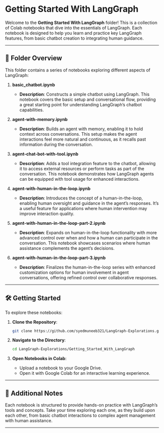 


# Getting Started With LangGraph

Welcome to the **Getting Started With LangGraph** folder! This is a collection of Colab notebooks that dive into the essentials of LangGraph. Each notebook is designed to help you learn and practice key LangGraph features, from basic chatbot creation to integrating human guidance.

---

## 📂 Folder Overview

This folder contains a series of notebooks exploring different aspects of LangGraph:

1. **basic_chatbot.ipynb**
   - **Description**: Constructs a simple chatbot using LangGraph. This notebook covers the basic setup and conversational flow, providing a great starting point for understanding LangGraph’s chatbot capabilities.

2. **agent-with-memory.ipynb**
   - **Description**: Builds an agent with memory, enabling it to hold context across conversations. This setup makes the agent interactions feel more natural and continuous, as it recalls past information during the conversation.

3. **agent-chat-bot-with-tool.ipynb**
   - **Description**: Adds a tool integration feature to the chatbot, allowing it to access external resources or perform tasks as part of the conversation. This notebook demonstrates how LangGraph agents can be equipped with tool usage for enhanced interactions.

4. **agent-with-human-in-the-loop.ipynb**
   - **Description**: Introduces the concept of a human-in-the-loop, enabling human oversight and guidance in the agent’s responses. It’s a useful feature for applications where human intervention may improve interaction quality.

5. **agent-with-human-in-the-loop-part-2.ipynb**
   - **Description**: Expands on human-in-the-loop functionality with more advanced control over when and how a human can participate in the conversation. This notebook showcases scenarios where human assistance complements the agent’s decisions.

6. **agent-with-human-in-the-loop-part-3.ipynb**
   - **Description**: Finalizes the human-in-the-loop series with enhanced customization options for human involvement in agent conversations, offering refined control over collaborative responses.

---

## 🛠 Getting Started

To explore these notebooks:

1. **Clone the Repository**:

   ```bash
   git clone https://github.com/syedmuneeb321/LangGraph-Explorations.git
   ```

2. **Navigate to the Directory**:

   ```bash
   cd LangGraph-Explorations/Getting_Started_With_LangGraph
   ```

3. **Open Notebooks in Colab**:
   - Upload a notebook to your Google Drive.
   - Open it with Google Colab for an interactive learning experience.

---

## 📘 Additional Notes

Each notebook is structured to provide hands-on practice with LangGraph’s tools and concepts. Take your time exploring each one, as they build upon each other, from basic chatbot interactions to complex agent management with human assistance.

---
